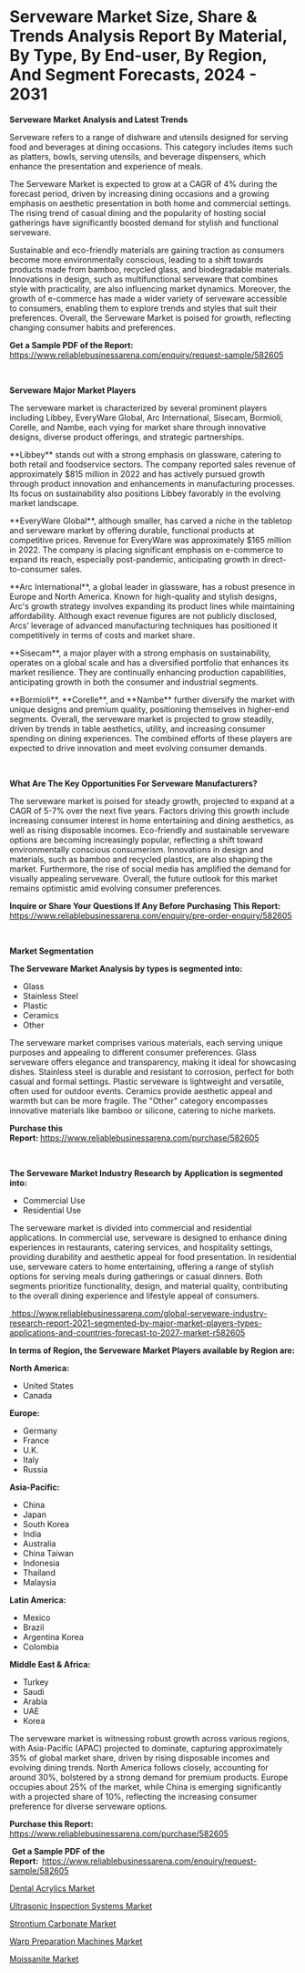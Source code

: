 <p><h1>Serveware Market Size, Share & Trends Analysis Report By Material, By Type, By End-user, By Region, And Segment Forecasts, 2024 - 2031</h1></p><p><strong>Serveware Market Analysis and Latest Trends</strong></p>
<p><p>Serveware refers to a range of dishware and utensils designed for serving food and beverages at dining occasions. This category includes items such as platters, bowls, serving utensils, and beverage dispensers, which enhance the presentation and experience of meals. </p><p>The Serveware Market is expected to grow at a CAGR of 4% during the forecast period, driven by increasing dining occasions and a growing emphasis on aesthetic presentation in both home and commercial settings. The rising trend of casual dining and the popularity of hosting social gatherings have significantly boosted demand for stylish and functional serveware. </p><p>Sustainable and eco-friendly materials are gaining traction as consumers become more environmentally conscious, leading to a shift towards products made from bamboo, recycled glass, and biodegradable materials. Innovations in design, such as multifunctional serveware that combines style with practicality, are also influencing market dynamics. Moreover, the growth of e-commerce has made a wider variety of serveware accessible to consumers, enabling them to explore trends and styles that suit their preferences. Overall, the Serveware Market is poised for growth, reflecting changing consumer habits and preferences.</p></p>
<p><strong>Get a Sample PDF of the Report:&nbsp;</strong> <a href="https://www.reliablebusinessarena.com/enquiry/request-sample/582605?utm_campaign=1349&utm_medium=2&utm_source=Github&utm_content=ia&utm_term=27092024&utm_id=serveware">https://www.reliablebusinessarena.com/enquiry/request-sample/582605</a></p>
<p>&nbsp;</p>
<p><strong>Serveware Major Market Players</strong></p>
<p><p>The serveware market is characterized by several prominent players including Libbey, EveryWare Global, Arc International, Sisecam, Bormioli, Corelle, and Nambe, each vying for market share through innovative designs, diverse product offerings, and strategic partnerships.</p><p>**Libbey** stands out with a strong emphasis on glassware, catering to both retail and foodservice sectors. The company reported sales revenue of approximately $815 million in 2022 and has actively pursued growth through product innovation and enhancements in manufacturing processes. Its focus on sustainability also positions Libbey favorably in the evolving market landscape.</p><p>**EveryWare Global**, although smaller, has carved a niche in the tabletop and serveware market by offering durable, functional products at competitive prices. Revenue for EveryWare was approximately $165 million in 2022. The company is placing significant emphasis on e-commerce to expand its reach, especially post-pandemic, anticipating growth in direct-to-consumer sales.</p><p>**Arc International**, a global leader in glassware, has a robust presence in Europe and North America. Known for high-quality and stylish designs, Arc's growth strategy involves expanding its product lines while maintaining affordability. Although exact revenue figures are not publicly disclosed, Arcs’ leverage of advanced manufacturing techniques has positioned it competitively in terms of costs and market share.</p><p>**Sisecam**, a major player with a strong emphasis on sustainability, operates on a global scale and has a diversified portfolio that enhances its market resilience. They are continually enhancing production capabilities, anticipating growth in both the consumer and industrial segments.</p><p>**Bormioli**, **Corelle**, and **Nambe** further diversify the market with unique designs and premium quality, positioning themselves in higher-end segments. Overall, the serveware market is projected to grow steadily, driven by trends in table aesthetics, utility, and increasing consumer spending on dining experiences. The combined efforts of these players are expected to drive innovation and meet evolving consumer demands.</p></p>
<p>&nbsp;</p>
<p><strong>What Are The Key Opportunities For Serveware Manufacturers?</strong></p>
<p><p>The serveware market is poised for steady growth, projected to expand at a CAGR of 5-7% over the next five years. Factors driving this growth include increasing consumer interest in home entertaining and dining aesthetics, as well as rising disposable incomes. Eco-friendly and sustainable serveware options are becoming increasingly popular, reflecting a shift toward environmentally conscious consumerism. Innovations in design and materials, such as bamboo and recycled plastics, are also shaping the market. Furthermore, the rise of social media has amplified the demand for visually appealing serveware. Overall, the future outlook for this market remains optimistic amid evolving consumer preferences.</p></p>
<p><strong>Inquire or Share Your Questions If Any Before Purchasing This Report:</strong> <a href="https://www.reliablebusinessarena.com/enquiry/pre-order-enquiry/582605?utm_campaign=1349&utm_medium=2&utm_source=Github&utm_content=ia&utm_term=27092024&utm_id=serveware">https://www.reliablebusinessarena.com/enquiry/pre-order-enquiry/582605</a></p>
<p>&nbsp;</p>
<p><strong>Market Segmentation</strong></p>
<p><strong>The Serveware Market Analysis by types is segmented into:</strong></p>
<p><ul><li>Glass</li><li>Stainless Steel</li><li>Plastic</li><li>Ceramics</li><li>Other</li></ul></p>
<p><p>The serveware market comprises various materials, each serving unique purposes and appealing to different consumer preferences. Glass serveware offers elegance and transparency, making it ideal for showcasing dishes. Stainless steel is durable and resistant to corrosion, perfect for both casual and formal settings. Plastic serveware is lightweight and versatile, often used for outdoor events. Ceramics provide aesthetic appeal and warmth but can be more fragile. The "Other" category encompasses innovative materials like bamboo or silicone, catering to niche markets.</p></p>
<p><strong>Purchase this Report:&nbsp;</strong><a href="https://www.reliablebusinessarena.com/purchase/582605?utm_campaign=1349&utm_medium=2&utm_source=Github&utm_content=ia&utm_term=27092024&utm_id=serveware">https://www.reliablebusinessarena.com/purchase/582605</a></p>
<p>&nbsp;</p>
<p><strong>The Serveware Market Industry Research by Application is segmented into:</strong></p>
<p><ul><li>Commercial Use</li><li>Residential Use</li></ul></p>
<p><p>The serveware market is divided into commercial and residential applications. In commercial use, serveware is designed to enhance dining experiences in restaurants, catering services, and hospitality settings, providing durability and aesthetic appeal for food presentation. In residential use, serveware caters to home entertaining, offering a range of stylish options for serving meals during gatherings or casual dinners. Both segments prioritize functionality, design, and material quality, contributing to the overall dining experience and lifestyle appeal of consumers.</p></p>
<p><a href="https://www.reliablebusinessarena.com/global-serveware-industry-research-report-2021-segmented-by-major-market-players-types-applications-and-countries-forecast-to-2027-market-r582605?utm_campaign=1349&utm_medium=2&utm_source=Github&utm_content=ia&utm_term=27092024&utm_id=serveware">&nbsp;https://www.reliablebusinessarena.com/global-serveware-industry-research-report-2021-segmented-by-major-market-players-types-applications-and-countries-forecast-to-2027-market-r582605</a></p>
<p><strong>In terms of Region, the Serveware Market Players available by Region are:</strong></p>
<p>
    <p> <strong> North America: </strong>
        <ul>
            <li>United States</li>
            <li>Canada</li>
        </ul>
        </p> 
    <p> <strong> Europe: </strong>
        <ul>
            <li>Germany</li>
            <li>France</li>
            <li>U.K.</li>
            <li>Italy</li>
            <li>Russia</li>
        </ul>
        </p> 
    <p> <strong> Asia-Pacific: </strong>
        <ul>
            <li>China</li>
            <li>Japan</li>
            <li>South Korea</li>
            <li>India</li>
            <li>Australia</li>
            <li>China Taiwan</li>
            <li>Indonesia</li>
            <li>Thailand</li>
            <li>Malaysia</li>
        </ul>
        </p> 
    <p> <strong> Latin America: </strong>
        <ul>
            <li>Mexico</li>
            <li>Brazil</li>
            <li>Argentina Korea</li>
            <li>Colombia</li>
        </ul>
        </p> 
    <p> <strong> Middle East & Africa: </strong>
        <ul>
            <li>Turkey</li>
            <li>Saudi</li>
            <li>Arabia</li>
            <li>UAE</li>
            <li>Korea</li>
        </ul>
    </p>
    </p>
<p><p>The serveware market is witnessing robust growth across various regions, with Asia-Pacific (APAC) projected to dominate, capturing approximately 35% of global market share, driven by rising disposable incomes and evolving dining trends. North America follows closely, accounting for around 30%, bolstered by a strong demand for premium products. Europe occupies about 25% of the market, while China is emerging significantly with a projected share of 10%, reflecting the increasing consumer preference for diverse serveware options.</p></p>
<p><strong>Purchase this Report: </strong><a href="https://www.reliablebusinessarena.com/purchase/582605?utm_campaign=1349&utm_medium=2&utm_source=Github&utm_content=ia&utm_term=27092024&utm_id=serveware">https://www.reliablebusinessarena.com/purchase/582605</a></p>
<p>&nbsp;<strong>Get a Sample PDF of the Report:&nbsp;&nbsp;</strong><a href="https://www.reliablebusinessarena.com/enquiry/request-sample/582605?utm_campaign=1349&utm_medium=2&utm_source=Github&utm_content=ia&utm_term=27092024&utm_id=serveware">https://www.reliablebusinessarena.com/enquiry/request-sample/582605</a></p>
<p><strong></strong></p>
<p><p><a href="https://www.linkedin.com/pulse/deep-dive-dental-acrylics-market-itstrends-segmentation-competitive-fb0ef?utm_campaign=1349&utm_medium=2&utm_source=Github&utm_content=ia&utm_term=27092024&utm_id=serveware">Dental Acrylics Market</a></p><p><a href="https://issuu.com/reportprime-2/docs/ultrasonic-inspection-systems-marke_3620a45ad74041?utm_campaign=1349&utm_medium=2&utm_source=Github&utm_content=ia&utm_term=27092024&utm_id=serveware">Ultrasonic Inspection Systems Market</a></p><p><a href="https://www.linkedin.com/pulse/strontium-carbonate-market2024-2031-industry-insights-investment-7vssf?utm_campaign=1349&utm_medium=2&utm_source=Github&utm_content=ia&utm_term=27092024&utm_id=serveware">Strontium Carbonate Market</a></p><p><a href="https://issuu.com/reportprime-2/docs/warp-preparation-machines-market-si_336f21e4ef26fd?utm_campaign=1349&utm_medium=2&utm_source=Github&utm_content=ia&utm_term=27092024&utm_id=serveware">Warp Preparation Machines Market</a></p><p><a href="https://www.linkedin.com/pulse/moissanite-market-research-report-exploring-size-revenue-eqzef?utm_campaign=1349&utm_medium=2&utm_source=Github&utm_content=ia&utm_term=27092024&utm_id=serveware">Moissanite Market</a></p></p>